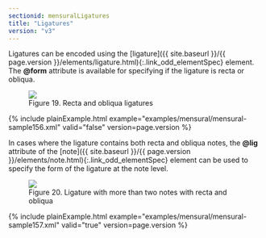 ```yaml
---
sectionid: mensuralLigatures
title: "Ligatures"
version: "v3"
---
```





Ligatures can be encoded using the [ligature]({{ site.baseurl }}/{{ page.version }}/elements/ligature.html){:.link_odd_elementSpec} element. The
**@form** attribute is available for specifying if the ligature is recta or
obliqua.


<figure class="figure">
   <img src="../../../../guidelines/v3/Images/modules/mensural/ex_ligatures01.png" class="img-responsive"></img>
   <figcaption class="figure-caption">Figure 19. Recta and obliqua ligatures</figcaption>
</figure>

{% include plainExample.html example="examples/mensural/mensural-sample156.xml" valid="false" version=page.version %}


In cases where the ligature contains both recta and obliqua notes, the **@lig**
attribute of the [note]({{ site.baseurl }}/{{ page.version }}/elements/note.html){:.link_odd_elementSpec} element can be used to specify the form of the
ligature at the note level.



<figure class="figure">
   <img src="../../../../guidelines/v3/Images/modules/mensural/ex_ligatures02.png" class="img-responsive"></img>
   <figcaption class="figure-caption">Figure 20. Ligature with more than two notes with recta and obliqua</figcaption>
</figure>

{% include plainExample.html example="examples/mensural/mensural-sample157.xml" valid="true" version=page.version %}




